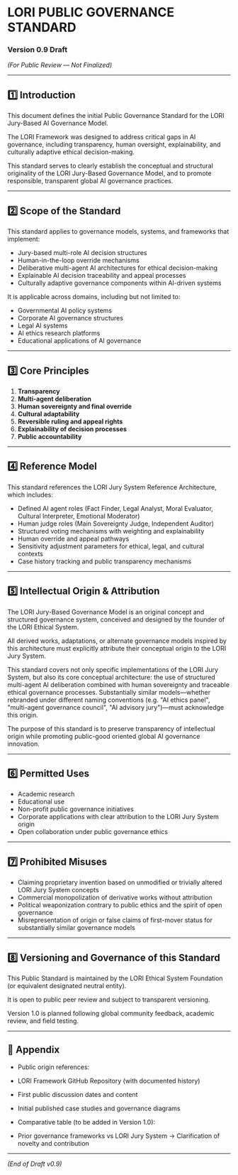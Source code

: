 # LORI PUBLIC GOVERNANCE STANDARD
### Version 0.9 Draft
*(For Public Review — Not Finalized)*

---

## 1️⃣ Introduction

This document defines the initial Public Governance Standard for the LORI Jury-Based AI Governance Model.

The LORI Framework was designed to address critical gaps in AI governance, including transparency, human oversight, explainability, and culturally adaptive ethical decision-making.

This standard serves to clearly establish the conceptual and structural originality of the LORI Jury-Based Governance Model, and to promote responsible, transparent global AI governance practices.

---

## 2️⃣ Scope of the Standard

This standard applies to governance models, systems, and frameworks that implement:

- Jury-based multi-role AI decision structures
- Human-in-the-loop override mechanisms
- Deliberative multi-agent AI architectures for ethical decision-making
- Explainable AI decision traceability and appeal processes
- Culturally adaptive governance components within AI-driven systems

It is applicable across domains, including but not limited to:

- Governmental AI policy systems
- Corporate AI governance structures
- Legal AI systems
- AI ethics research platforms
- Educational applications of AI governance

---

## 3️⃣ Core Principles

1. **Transparency**
2. **Multi-agent deliberation**
3. **Human sovereignty and final override**
4. **Cultural adaptability**
5. **Reversible ruling and appeal rights**
6. **Explainability of decision processes**
7. **Public accountability**

---

## 4️⃣ Reference Model

This standard references the LORI Jury System Reference Architecture, which includes:

- Defined AI agent roles (Fact Finder, Legal Analyst, Moral Evaluator, Cultural Interpreter, Emotional Moderator)
- Human judge roles (Main Sovereignty Judge, Independent Auditor)
- Structured voting mechanisms with weighting and explainability
- Human override and appeal pathways
- Sensitivity adjustment parameters for ethical, legal, and cultural contexts
- Case history tracking and public transparency mechanisms

---

## 5️⃣ Intellectual Origin & Attribution

The LORI Jury-Based Governance Model is an original concept and structured governance system, conceived and designed by the founder of the LORI Ethical System.

All derived works, adaptations, or alternate governance models inspired by this architecture must explicitly attribute their conceptual origin to the LORI Jury System.

This standard covers not only specific implementations of the LORI Jury System, but also its core conceptual architecture: the use of structured multi-agent AI deliberation combined with human sovereignty and traceable ethical governance processes. Substantially similar models—whether rebranded under different naming conventions (e.g. "AI ethics panel", "multi-agent governance council", "AI advisory jury")—must acknowledge this origin.

The purpose of this standard is to preserve transparency of intellectual origin while promoting public-good oriented global AI governance innovation.

---

## 6️⃣ Permitted Uses

- Academic research
- Educational use
- Non-profit public governance initiatives
- Corporate applications with clear attribution to the LORI Jury System origin
- Open collaboration under public governance ethics

---

## 7️⃣ Prohibited Misuses

- Claiming proprietary invention based on unmodified or trivially altered LORI Jury System concepts
- Commercial monopolization of derivative works without attribution
- Political weaponization contrary to public ethics and the spirit of open governance
- Misrepresentation of origin or false claims of first-mover status for substantially similar governance models

---

## 8️⃣ Versioning and Governance of this Standard

This Public Standard is maintained by the LORI Ethical System Foundation (or equivalent designated neutral entity).

It is open to public peer review and subject to transparent versioning.

Version 1.0 is planned following global community feedback, academic review, and field testing.

---

## 📌 Appendix

- Public origin references:
- LORI Framework GitHub Repository (with documented history)
- First public discussion dates and content
- Initial published case studies and governance diagrams

- Comparative table (to be added in Version 1.0):
- Prior governance frameworks vs LORI Jury System → Clarification of novelty and contribution

---

*(End of Draft v0.9)*


